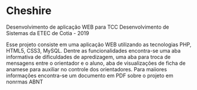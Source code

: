 # Cheshire
Desenvolvimento de aplicação WEB para TCC Desenvolvimento de Sistemas da ETEC de Cotia - 2019

Esse projeto consiste em uma aplicação WEB utilizando as tecnologias PHP, HTML5, CSS3, MySQL. Dentre as funcionalidades encontra-se uma aba informativa de dificuldades de apredizagem, uma aba para troca de mensagens entre o orientador e o aluno, aba de visualizações de ficha de anamese para auxiliar no controle dos orientadores. Para maiiores informações encontra-se um documento em PDF sobre o projeto em  nonrmas ABNT
